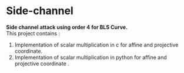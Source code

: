 # Side-channel 
**Side channel attack using order 4 for BLS Curve.**  
This project contains :
1. Implementation of scalar multiplication in c for affine and projective coordinate.
2. Implementation of scalar multiplication in python for affine and projective coordinate .
